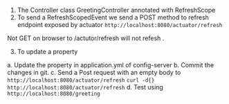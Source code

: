 1. The Controller class GreetingController annotated with RefreshScope
2. To send a RefreshScopedEvent we send a POST method to  refresh endpoint exposed by actuator
`http://localhost:8080/actuator/refresh`

Not GET on browser to /actutor/refresh will not refesh .

3. To update a property

a. Update the property in application.yml of config-server
b. Commit the changes in git.
c. Send a Post request with an empty body to `http://localhost:8080/actuator/refresh`
`curl -d{} http://localhost:8080/actuator/refresh`
d. Test using `http://localhost:8080/greeting` 
